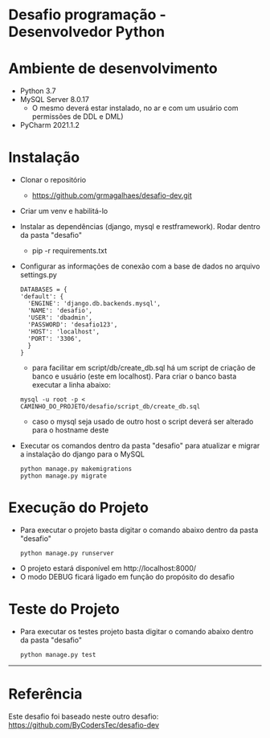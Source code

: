 # Desafio programação - Desenvolvedor Python

# Ambiente de desenvolvimento
* Python 3.7
* MySQL Server 8.0.17 
  * O mesmo deverá estar instalado, no ar e com um usuário com permissões de DDL e DML)
* PyCharm 2021.1.2

# Instalação
* Clonar o repositório 
  * https://github.com/grmagalhaes/desafio-dev.git
* Criar um venv e habilitá-lo
* Instalar as dependências (django, mysql e restframework). Rodar dentro da pasta "desafio"
    * pip -r requirements.txt
* Configurar as informações de conexão com a base de dados no arquivo settings.py  
    ```
    DATABASES = {
    'default': {
      'ENGINE': 'django.db.backends.mysql',
      'NAME': 'desafio',
      'USER': 'dbadmin',
      'PASSWORD': 'desafio123',
      'HOST': 'localhost',
      'PORT': '3306',
      }
    }
    ```
    * para facilitar em script/db/create_db.sql há um script de criação de banco e usuário (este em localhost). Para criar o banco basta executar a linha abaixo:
    ```
    mysql -u root -p < CAMINHO_DO_PROJETO/desafio/script_db/create_db.sql
    ```
    * caso o mysql seja usado de outro host o script deverá ser alterado para o hostname deste

    
* Executar os comandos dentro da pasta "desafio" para atualizar e migrar a instalação do django para o MySQL
    ```
    python manage.py makemigrations
    python manage.py migrate
    ```

# Execução do Projeto
* Para executar o projeto basta digitar o comando abaixo dentro da pasta "desafio"
    ```
    python manage.py runserver
    ```
* O projeto estará disponível em http://localhost:8000/
* O modo DEBUG ficará ligado em função do propósito do desafio

# Teste do Projeto
* Para executar os testes projeto basta digitar o comando abaixo dentro da pasta "desafio"
    ```
    python manage.py test
    ```
---

# Referência

Este desafio foi baseado neste outro desafio: https://github.com/ByCodersTec/desafio-dev
